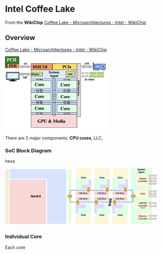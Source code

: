 # Intel Coffee Lake 

From the **WikiChip** [Coffee Lake - Microarchitectures - Intel - WikiChip](https://en.wikichip.org/wiki/intel/microarchitectures/coffee_lake)

## Overview 

[Coffee Lake - Microarchitectures - Intel - WikiChip](https://en.wikichip.org/wiki/intel/microarchitectures/coffee_lake#Overview)

<img src="image-20220222163311951.png" alt="image-20220222163311951" style="zoom: 33%;" />

There are 5 major components: **CPU cores**, LLC, 





### SoC Block Diagram 

hexa

![image-20220222163404897](image-20220222163404897.png)

### Individual Core

Each core 



